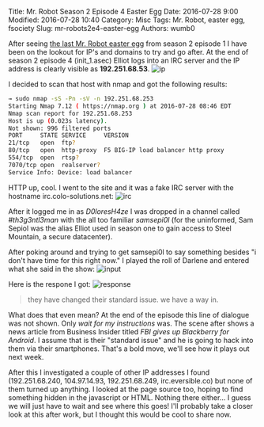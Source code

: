 Title: Mr. Robot Season 2 Episode 4 Easter Egg
Date: 2016-07-28 9:00
Modified: 2016-07-28 10:40
Category: Misc
Tags: Mr. Robot, easter egg, fsociety
Slug: mr-robots2e4-easter-egg 
Authors: wumb0

After seeing [the last Mr. Robot easter egg](http://imgur.com/gallery/RKRAi) from season 2 episode 1 I have been on the lookout for IP's and domains to try and go after. At the end of season 2 episode 4 (init_1.asec) Elliot logs into an IRC server and the IP address is clearly visible as **192.251.68.53**.
![ip]({filename}/images/mrrobotip.png)

I decided to scan that host with nmap and got the following results:
```bash
→ sudo nmap -sS -Pn -sV -n 192.251.68.253
Starting Nmap 7.12 ( https://nmap.org ) at 2016-07-28 08:46 EDT
Nmap scan report for 192.251.68.253
Host is up (0.023s latency).
Not shown: 996 filtered ports
PORT     STATE SERVICE     VERSION
21/tcp   open  ftp?
80/tcp   open  http-proxy  F5 BIG-IP load balancer http proxy
554/tcp  open  rtsp?
7070/tcp open  realserver?
Service Info: Device: load balancer
```

HTTP up, cool. I went to the site and it was a fake IRC server with the hostname irc.colo-solutions.net:
![irc]({filename}/images/mrrobotirc.png)

After it logged me in as *D0loresH4ze* I was dropped in a channel called *#th3g3ntl3man* with the all too familiar *samsepi0l* (for the uninformed, Sam Sepiol was the alias Elliot used in season one to gain access to Steel Mountain, a secure datacenter). 

After poking around and trying to get samsepi0l to say something besides "i don't have time for this right now." I played the roll of Darlene and entered what she said in the show:
![input]({filename}/images/mrrobotirc2.png)

Here is the respone I got:
![response]({filename}/images/mrrobotchat.png)

> they have changed their standard issue. we have a way in.

What does that even mean? At the end of the episode this line of dialogue was not shown. Only *wait for my instructions* was. The scene after shows a news article from Business Insider titled *FBI gives up Blackberry for Android*. I assume that is their "standard issue" and he is going to hack into them via their smartphones. That's a bold move, we'll see how it plays out next week.

After this I investigated a couple of other IP addresses I found (192.251.68.240, 104.97.14.93, 192.251.68.249, irc.eversible.co) but none of them turned up anything. I looked at the page source too, hoping to find something hidden in the javascript or HTML. Nothing there either... I guess we will just have to wait and see where this goes! I'll probably take a closer look at this after work, but I thought this would be cool to share now.
